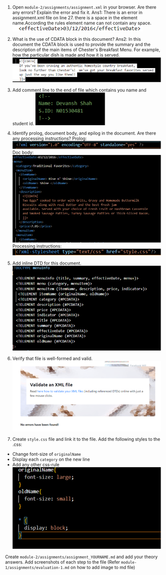 1. Open `module-2/assignments/assignment.xml` in your browser. Are there any errors? Explain the error and fix it.
Ans1: There is an error in assignment.xml file on line 27.
there is a space in the element name.According the rules element name can not contain any space.
![image info](./assets/1.png)

2. What is the use of CDATA block in this document?
Ans2: In this document the CDATA block is used to provide the summary and the description of the main items of 
Chester's Breakfast Menu. For example, how the particular dish is made and how it is served.
![image info](./assets/2.png)

3. Add comment line to the end of file which contains you name and student id.
![image info](./assets/3.png)

4. Identify prolog, document body, and epilog in the document. Are there any processing instructions?
Prolog:![image info](./assets/pro.png)
Doc body: ![image info](./assets/doc.png)
Processing instructions: ![image info](./assets/instructions.png)

5. Add inline DTD for this document.
![image info](./assets/inline.png)

6. Verify that file is well-formed and valid.
![image info](./assets/error.png)

7. Create `style.css` file and link it to the file. Add the following styles to the .css:

- Change font-size of `originalName`
- Display each `category` on the new line
- Add any other css-rule
![image info](./assets/css.png)

Create `module-2/assignments/assignment_YOURNAME.md` and add your theory answers. Add screenshots of each step to the file (Refer `module-1/assignments/evaluation-1.md` on how to add image to md file)